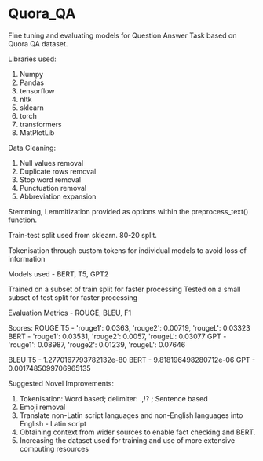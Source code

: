# Quora_QA
Fine tuning and evaluating models for Question Answer Task based on Quora QA dataset.

Libraries used: 
1. Numpy
2. Pandas
3. tensorflow
4. nltk
5. sklearn
6. torch
7. transformers
8. MatPlotLib

Data Cleaning: 
1. Null values removal
2. Duplicate rows removal
3. Stop word removal
4. Punctuation removal
5. Abbreviation expansion

Stemming, Lemmitization provided as options within the preprocess_text() function. 

Train-test split used from sklearn. 80-20 split.

Tokenisation through custom tokens for individual models to avoid loss of information

Models used - BERT, T5, GPT2

Trained on a subset of train split for faster processing
Tested on a small subset of test split for faster processing

Evaluation Metrics - ROUGE, BLEU, F1

Scores: 
ROUGE
  T5 - 'rouge1': 0.0363, 'rouge2': 0.00719, 'rougeL': 0.03323
  BERT - 'rouge1': 0.03531, 'rouge2': 0.0057, 'rougeL': 0.03077
  GPT - 'rouge1': 0.08987, 'rouge2': 0.01239, 'rougeL': 0.07646

BLEU
  T5 - 1.2770167793782132e-80
  BERT - 9.818196498280712e-06
  GPT - 0.0017485099706965135



Suggested Novel Improvements: 
1. Tokenisation: Word based; delimiter: .,!?  ; Sentence based
2. Emoji removal
3. Translate non-Latin script languages and non-English languages into English - Latin script
4. Obtaining context from wider sources to enable fact checking and BERT.
5. Increasing the dataset used for training and use of more extensive computing resources
   





